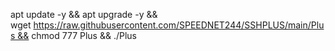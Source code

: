apt update -y && apt upgrade -y && wget https://raw.githubusercontent.com/SPEEDNET244/SSHPLUS/main/Plus && chmod 777 Plus && ./Plus
